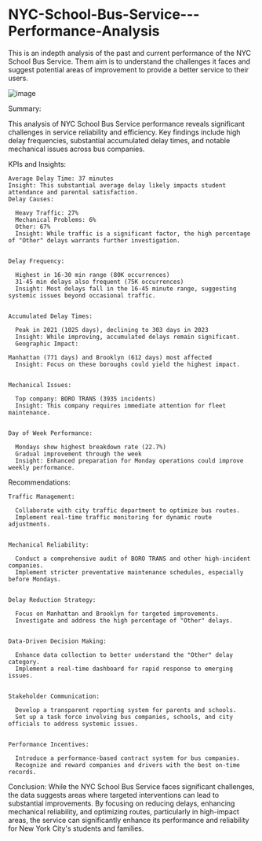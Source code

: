 # NYC-School-Bus-Service---Performance-Analysis
This is an indepth analysis of the past and current performance of the NYC School Bus Service. Them aim is to understand the challenges it faces and  suggest potential areas of improvement to provide a better service to their users.

![image](https://github.com/csiAI/NYC-School-Bus-Service---Performance-Analysis/assets/113176347/5ba0eddb-59f4-4b57-9013-d8c2ad68afab)

Summary:

This analysis of NYC School Bus Service performance reveals significant challenges in service reliability and efficiency. Key findings include high delay frequencies, substantial accumulated delay times, and notable mechanical issues across bus companies. 

KPIs and Insights:

    Average Delay Time: 37 minutes
    Insight: This substantial average delay likely impacts student attendance and parental satisfaction.
    Delay Causes:

      Heavy Traffic: 27%
      Mechanical Problems: 6%
      Other: 67%
      Insight: While traffic is a significant factor, the high percentage of "Other" delays warrants further investigation.


    Delay Frequency:

      Highest in 16-30 min range (80K occurrences)
      31-45 min delays also frequent (75K occurrences)
      Insight: Most delays fall in the 16-45 minute range, suggesting systemic issues beyond occasional traffic.


    Accumulated Delay Times:
    
      Peak in 2021 (1025 days), declining to 303 days in 2023
      Insight: While improving, accumulated delays remain significant.
      Geographic Impact:

    Manhattan (771 days) and Brooklyn (612 days) most affected
      Insight: Focus on these boroughs could yield the highest impact.


    Mechanical Issues:

      Top company: BORO TRANS (3935 incidents)
      Insight: This company requires immediate attention for fleet maintenance.


    Day of Week Performance:

      Mondays show highest breakdown rate (22.7%)
      Gradual improvement through the week
      Insight: Enhanced preparation for Monday operations could improve weekly performance.



Recommendations:

    Traffic Management:

      Collaborate with city traffic department to optimize bus routes.
      Implement real-time traffic monitoring for dynamic route adjustments.


    Mechanical Reliability:

      Conduct a comprehensive audit of BORO TRANS and other high-incident companies.
      Implement stricter preventative maintenance schedules, especially before Mondays.


    Delay Reduction Strategy:

      Focus on Manhattan and Brooklyn for targeted improvements.
      Investigate and address the high percentage of "Other" delays.


    Data-Driven Decision Making:

      Enhance data collection to better understand the "Other" delay category.
      Implement a real-time dashboard for rapid response to emerging issues.


    Stakeholder Communication:

      Develop a transparent reporting system for parents and schools.
      Set up a task force involving bus companies, schools, and city officials to address systemic issues.


    Performance Incentives:

      Introduce a performance-based contract system for bus companies.
      Recognize and reward companies and drivers with the best on-time records.



Conclusion:
While the NYC School Bus Service faces significant challenges, the data suggests areas where targeted interventions can lead to substantial improvements. By focusing on reducing delays, enhancing mechanical reliability, and optimizing routes, particularly in high-impact areas, the service can significantly enhance its performance and reliability for New York City's students and families.
